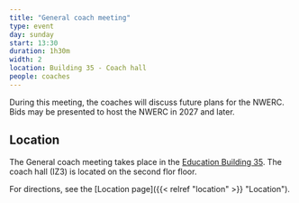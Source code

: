 ```yaml
---
title: "General coach meeting"
type: event
day: sunday
start: 13:30
duration: 1h30m
width: 2
location: Building 35 - Coach hall
people: coaches
---
```

During this meeting, the coaches will discuss future plans for the NWERC. Bids may be presented to host the NWERC in 2027 and later.

## Location
The General coach meeting takes place in the [Education Building 35](https://map.tudelftcampus.nl/poi/education-building-35/).
The coach hall (IZ3) is located on the second flor floor.

For directions, see the [Location page]({{< relref "location" >}} "Location").